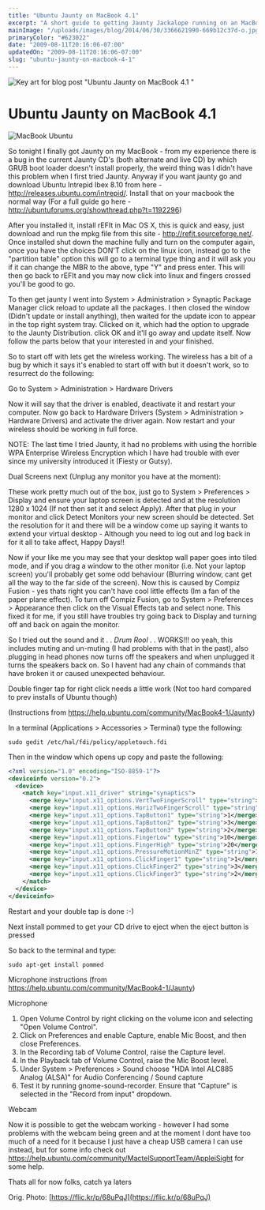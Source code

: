 ```yaml
---
title: "Ubuntu Jaunty on MacBook 4.1"
excerpt: "A short guide to getting Jaunty Jackalope running on an MacBook 4.1"
mainImage: "/uploads/images/blog/2014/06/30/3366621990-669b12c37d-o.jpg"
primaryColor: "#623022"
date: "2009-08-11T20:16:06-07:00"
updatedOn: "2009-08-11T20:16:06-07:00"
slug: "ubuntu-jaunty-on-macbook-4-1"
---
```

![Key art for blog post "Ubuntu Jaunty on MacBook 4.1 "](/uploads/images/blog/2014/06/30/3366621990-669b12c37d-o.jpg)

# Ubuntu Jaunty on MacBook 4.1

![MacBook Ubuntu](/uploads/images/blog/2009/08/macBookUbuntu.png)

So tonight I finally got Jaunty on my MacBook - from my experience there is a bug in the current Jaunty CD's (both alternate and live CD) by which GRUB boot loader doesn't install properly, the weird thing was I didn't have this problem when I first tried Jaunty. Anyway if you want jaunty go and download Ubuntu Intrepid Ibex 8.10 from here - <http://releases.ubuntu.com/intrepid/>. Install that on your macbook the normal way (For a full guide go here - <http://ubuntuforums.org/showthread.php?t=1192296>)

After you installed it, install rEFIt in Mac OS X, this is quick and easy, just download and run the mpkg file from this site - <http://refit.sourceforge.net/>. Once installed shut down the machine fully and turn on the computer again, once you have the choices DON'T click on the linux icon, instead go to the "partition table" option this will go to a terminal type thing and it will ask you if it can change the MBR to the above, type "Y" and press enter. This will then go back to rEFIt and you may now click into linux and fingers crossed you'll be good to go.

To then get jaunty I went into System > Administration > Synaptic Package Manager click reload to update all the packages. I then closed the window (Didn't update or install anything), then waited for the update icon to appear in the top right system tray. Clicked on it, which had the option to upgrade to the Jaunty Distribution. click OK and it'll go away and update itself. Now follow the parts below that your interested in and your finished.

So to start off with lets get the wireless working. The wireless has a bit of a bug by which it says it's enabled to start off with but it doesn't work, so to resurrect do the following:

Go to System > Administration > Hardware Drivers

Now it will say that the driver is enabled, deactivate it and restart your computer. Now go back to Hardware Drivers (System > Administration > Hardware Drivers) and activate the driver again. Now restart and your wireless should be working in full force.

NOTE: The last time I tried Jaunty, it had no problems with using the horrible WPA Enterprise Wireless Encryption which I have had trouble with ever since my university introduced it (Fiesty or Gutsy).

Dual Screens next (Unplug any monitor you have at the moment):

These work pretty much out of the box, just go to System > Preferences > Display and ensure your laptop screen is detected and at the resolution 1280 x 1024 (If not then set it and select Apply). After that plug in your monitor and click Detect Monitors your new screen should be detected. Set the resolution for it and there will be a window come up saying it wants to extend your virtual desktop - Although you need to log out and log back in for it all to take affect, Happy Days!!

Now if your like me you may see that your desktop wall paper goes into tiled mode, and if you drag a window to the other monitor (i.e. Not your laptop screen) you'll probably get some odd behaviour (Blurring window, cant get all the way to the far side of the screen). Now this is caused by Compiz Fusion - yes thats right you can't have cool little effects (Im a fan of the paper plane effect). To turn off Compiz Fusion, go to System > Preferences > Appearance then click on the Visual Effects tab and select none. This fixed it for me, if you still have troubles try going back to Display and turning off and back on again the monitor.

So I tried out the sound and it . . *Drum Rool* . . WORKS!!! oo yeah, this includes muting and un-muting (I had problems with that in the past), also plugging in head phones now turns off the speakers and when unplugged it turns the speakers back on. So I havent had any chain of commands that have broken it or caused unexpected behaviour.

Double finger tap for right click needs a little work (Not too hard compared to prev installs of Ubuntu though)

(Instructions from <https://help.ubuntu.com/community/MacBook4-1/Jaunty>)

In a terminal (Applications > Accessories > Terminal) type the following:

`sudo gedit /etc/hal/fdi/policy/appletouch.fdi`

Then in the window which opens up copy and paste the following:

```xml
<?xml version="1.0" encoding="ISO-8859-1"?>
<deviceinfo version="0.2">
  <device>
    <match key="input.x11_driver" string="synaptics">
      <merge key="input.x11_options.VertTwoFingerScroll" type="string">1</merge>
      <merge key="input.x11_options.HorizTwoFingerScroll" type="string">1</merge>
      <merge key="input.x11_options.TapButton1" type="string">1</merge>
      <merge key="input.x11_options.TapButton2" type="string">3</merge>
      <merge key="input.x11_options.TapButton3" type="string">2</merge>
      <merge key="input.x11_options.FingerLow" type="string">10</merge>
      <merge key="input.x11_options.FingerHigh" type="string">20</merge>
      <merge key="input.x11_options.PressureMotionMinZ" type="string">10</merge>
      <merge key="input.x11_options.ClickFinger1" type="string">1</merge>
      <merge key="input.x11_options.ClickFinger2" type="string">3</merge>
      <merge key="input.x11_options.ClickFinger3" type="string">2</merge>
    </match>
  </device>
</deviceinfo>
```

Restart and your double tap is done :-)

Next install pommed to get your CD drive to eject when the eject button is pressed

So back to the terminal and type:

`sudo apt-get install pommed`

Microphone instructions (from <https://help.ubuntu.com/community/MacBook4-1/Jaunty>)

Microphone

1. Open Volume Control by right clicking on the volume icon and selecting "Open Volume Control".
2. Click on Preferences and enable Capture, enable Mic Boost, and then close Preferences.
3. In the Recording tab of Volume Control, raise the Capture level.
4. In the Playback tab of Volume Control, raise the Mic Boost level.
5. Under System > Preferences > Sound choose "HDA Intel ALC885 Analog (ALSA)" for Audio Conferencing / Sound capture
6. Test it by running gnome-sound-recorder. Ensure that "Capture" is selected in the "Record from input" dropdown.

Webcam

Now it is possible to get the webcam working - however I had some problems with the webcam being green and at the moment I dont have too much of a need for it because I just have a cheap USB camera I can use instead, but for some info check out <https://help.ubuntu.com/community/MactelSupportTeam/AppleiSight> for some help.

Thats all for now folks, catch ya laters

Orig. Photo: [https://flic.kr/p/68uPqJ](https://flic.kr/p/68uPqJ)